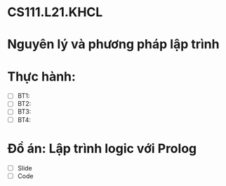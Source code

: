 # CS111.L21.KHCL
# Nguyên lý và phương pháp lập trình

# Thực hành:
- [ ] BT1: 
- [ ] BT2:
- [ ] BT3:
- [ ] BT4:

# Đồ án: Lập trình logic với Prolog
- [ ] Slide
- [ ] Code
